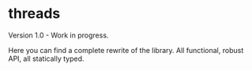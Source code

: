 # threads

Version 1.0 - Work in progress.

Here you can find a complete rewrite of the library. All functional, robust API, all statically typed.
